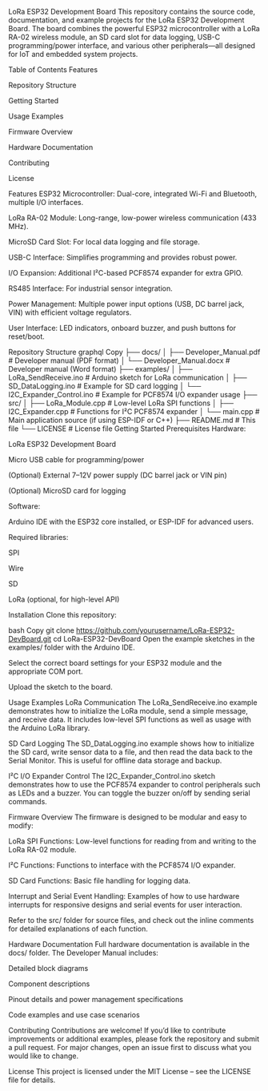 LoRa ESP32 Development Board
This repository contains the source code, documentation, and example projects for the LoRa ESP32 Development Board. The board combines the powerful ESP32 microcontroller with a LoRa RA-02 wireless module, an SD card slot for data logging, USB-C programming/power interface, and various other peripherals—all designed for IoT and embedded system projects.

Table of Contents
Features

Repository Structure

Getting Started

Usage Examples

Firmware Overview

Hardware Documentation

Contributing

License

Features
ESP32 Microcontroller: Dual-core, integrated Wi-Fi and Bluetooth, multiple I/O interfaces.

LoRa RA-02 Module: Long-range, low-power wireless communication (433 MHz).

MicroSD Card Slot: For local data logging and file storage.

USB-C Interface: Simplifies programming and provides robust power.

I/O Expansion: Additional I²C-based PCF8574 expander for extra GPIO.

RS485 Interface: For industrial sensor integration.

Power Management: Multiple power input options (USB, DC barrel jack, VIN) with efficient voltage regulators.

User Interface: LED indicators, onboard buzzer, and push buttons for reset/boot.

Repository Structure
graphql
Copy
├── docs/
│   ├── Developer_Manual.pdf         # Developer manual (PDF format)
│   └── Developer_Manual.docx          # Developer manual (Word format)
├── examples/
│   ├── LoRa_SendReceive.ino           # Arduino sketch for LoRa communication
│   ├── SD_DataLogging.ino             # Example for SD card logging
│   └── I2C_Expander_Control.ino       # Example for PCF8574 I/O expander usage
├── src/
│   ├── LoRa_Module.cpp                # Low-level LoRa SPI functions
│   ├── I2C_Expander.cpp               # Functions for I²C PCF8574 expander
│   └── main.cpp                       # Main application source (if using ESP-IDF or C++)
├── README.md                          # This file
└── LICENSE                            # License file
Getting Started
Prerequisites
Hardware:

LoRa ESP32 Development Board

Micro USB cable for programming/power

(Optional) External 7–12V power supply (DC barrel jack or VIN pin)

(Optional) MicroSD card for logging

Software:

Arduino IDE with the ESP32 core installed, or ESP-IDF for advanced users.

Required libraries:

SPI

Wire

SD

LoRa (optional, for high-level API)

Installation
Clone this repository:

bash
Copy
git clone https://github.com/yourusername/LoRa-ESP32-DevBoard.git
cd LoRa-ESP32-DevBoard
Open the example sketches in the examples/ folder with the Arduino IDE.

Select the correct board settings for your ESP32 module and the appropriate COM port.

Upload the sketch to the board.

Usage Examples
LoRa Communication
The LoRa_SendReceive.ino example demonstrates how to initialize the LoRa module, send a simple message, and receive data. It includes low-level SPI functions as well as usage with the Arduino LoRa library.

SD Card Logging
The SD_DataLogging.ino example shows how to initialize the SD card, write sensor data to a file, and then read the data back to the Serial Monitor. This is useful for offline data storage and backup.

I²C I/O Expander Control
The I2C_Expander_Control.ino sketch demonstrates how to use the PCF8574 expander to control peripherals such as LEDs and a buzzer. You can toggle the buzzer on/off by sending serial commands.

Firmware Overview
The firmware is designed to be modular and easy to modify:

LoRa SPI Functions: Low-level functions for reading from and writing to the LoRa RA-02 module.

I²C Functions: Functions to interface with the PCF8574 I/O expander.

SD Card Functions: Basic file handling for logging data.

Interrupt and Serial Event Handling: Examples of how to use hardware interrupts for responsive designs and serial events for user interaction.

Refer to the src/ folder for source files, and check out the inline comments for detailed explanations of each function.

Hardware Documentation
Full hardware documentation is available in the docs/ folder. The Developer Manual includes:

Detailed block diagrams

Component descriptions

Pinout details and power management specifications

Code examples and use case scenarios

Contributing
Contributions are welcome! If you’d like to contribute improvements or additional examples, please fork the repository and submit a pull request. For major changes, open an issue first to discuss what you would like to change.

License
This project is licensed under the MIT License – see the LICENSE file for details.
